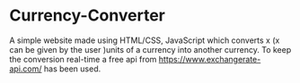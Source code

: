 # Currency-Converter
A simple website made using HTML/CSS, JavaScript which converts x (x can be given by the user )units of a currency into another currency. To keep the conversion real-time a free api from https://www.exchangerate-api.com/ has been used.

